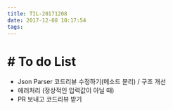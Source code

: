 ```yaml
---
title: TIL-20171208
date: 2017-12-08 10:17:54
tags: 
---
```


# # To do List

- Json Parser 코드리뷰 수정하기(메소드 분리) / 구조 개선
- 에러처리 (정상적인 입력값이 아닐 때)
- PR 보내고 코드리뷰 받기